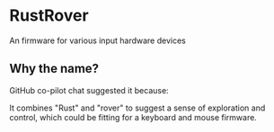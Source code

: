 # RustRover

An firmware for various input hardware devices

## Why the name?

GitHub co-pilot chat suggested it because:

It combines "Rust" and "rover" to suggest a sense of exploration and control,
which could be fitting for a keyboard and mouse firmware.
